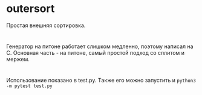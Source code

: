 # outersort
Простая внешняя сортировка.
#
Генератор на питоне работает слишком медленно, поэтому написал на С. Основная часть - на питоне, самый простой подход со сплитом и мержем. 
#
Использование показано в test.py. Tакже его можно запустить и `python3 -m pytest test.py`
